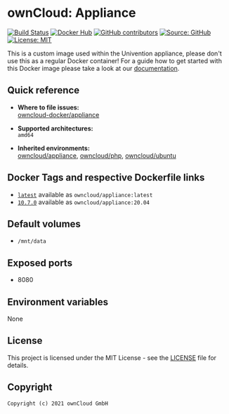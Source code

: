 # ownCloud: Appliance

[![Build Status](https://img.shields.io/drone/build/owncloud-docker/appliance?logo=drone&server=https%3A%2F%2Fdrone.owncloud.com)](https://drone.owncloud.com/owncloud-docker/appliance)
[![Docker Hub](https://img.shields.io/docker/v/owncloud/appliance?logo=docker&label=dockerhub&sort=semver&logoColor=white)](https://hub.docker.com/r/owncloud/appliance)
[![GitHub contributors](https://img.shields.io/github/contributors/owncloud-docker/appliance)](https://github.com/owncloud-docker/appliance/graphs/contributors)
[![Source: GitHub](https://img.shields.io/badge/source-github-blue.svg?logo=github&logoColor=white)](https://github.com/owncloud-docker/appliance)
[![License: MIT](https://img.shields.io/github/license/owncloud-docker/appliance)](https://github.com/owncloud-docker/appliance/blob/master/LICENSE)

This is a custom image used within the Univention appliance, please don't use this as a regular Docker container! For a guide how to get started with this Docker image please take a look at our [documentation](https://doc.owncloud.com/server/latest/admin_manual/appliance/installation/installation.html).

## Quick reference

- **Where to file issues:**\
  [owncloud-docker/appliance](https://github.com/owncloud-docker/appliance/issues)

- **Supported architectures:**\
  `amd64`

- **Inherited environments:**\
  [owncloud/appliance](https://github.com/owncloud-docker/appliance#environment-variables),
  [owncloud/php](https://github.com/owncloud-docker/php#environment-variables),
  [owncloud/ubuntu](https://github.com/owncloud-docker/ubuntu#environment-variables)

## Docker Tags and respective Dockerfile links

- [`latest`](https://github.com/owncloud-docker/appliance/blob/master/latest/Dockerfile.amd64) available as `owncloud/appliance:latest`
- [`10.7.0`](https://github.com/owncloud-docker/appliance/blob/master/v20.04/Dockerfile.amd64) available as `owncloud/appliance:20.04`

## Default volumes

- `/mnt/data`

## Exposed ports

- 8080

## Environment variables

None

## License

This project is licensed under the MIT License - see the [LICENSE](https://github.com/owncloud-docker/appliance/blob/master/LICENSE) file for details.

## Copyright

```Text
Copyright (c) 2021 ownCloud GmbH
```
